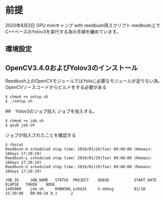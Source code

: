 # 前提
2020年8月3日 GPU miniキャンプ with reedbush用スクリプト
reedbush上でC++ベースのYolov3を実行する為の手順を纏めています。

## 環境設定
## OpenCV3.4.0およびYolov3のインストール
Reedbush上のOpenCVモジュールではYoloに必要なモジュールが足りない為、OpenCVソースコードからビルドをする必要がある
```
$ chmod +x setup.sh
$ ./setup.sh
```
##　Yolov3のジョブ投入
ジョブを投入する。
```
$ chmod +x job.sh
$ qsub job.sh
```
ジョブが投入されたことを確認する
```
$ rbstat 
Reedbush-H scheduled stop time: 2019/01/29(Tue) 09:00:00 (Remain: 18days 17:20:19)
Reedbush-L scheduled stop time: 2019/01/29(Tue) 09:00:00 (Remain: 18days 17:20:19)
Reedbush-U scheduled stop time: 2019/01/29(Tue) 09:00:00 (Remain: 18days 17:20:19)

JOB_ID     JOB_NAME   STATUS  PROJECT    QUEUE           START_DATE       ELAPSE   TOKEN    NODE
1405000    job.sh     RUNNING pz0425     h-debug         01/10 15:39:08   00:00:24 0.1      2
```

